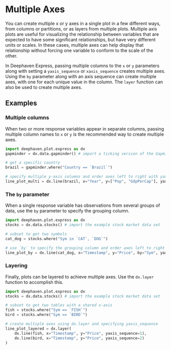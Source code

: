 # Multiple Axes

You can create multiple x or y axes in a single plot in a few different ways, from columns or partitions, or as layers from multiple plots. Multiple axis plots are useful for visualizing the relationship between variables that are expected to have some significant relationships, but have very different units or scales. In these cases, multiple axes can help display that relationship without forcing one variable to conform to the scale of the other.

In Deephaven Express, passing multiple columns to the `x` or `y` parameters along with setting a `yaxis_sequence` or `xaxis_sequence` creates multiple axes. Using the `by` parameter along with an axis sequence can create multiple axes, with one for each unique value in the column. The `layer` function can also be used to create multiple axes.

## Examples

### Multiple columns

When two or more response variables appear in separate columns, passing multiple column names to `x` or `y` is the recommended way to create multiple axes.

```python order=line_plot_multi,brazil,gapminder
import deephaven.plot.express as dx
gapminder = dx.data.gapminder() # import a ticking version of the Gapminder dataset

# get a specific country
brazil = gapminder.where("Country == `Brazil`")

# specify multiple y-axis columns and order axes left to right with yaxis_sequence
line_plot_multi = dx.line(brazil, x="Year", y=["Pop", "GdpPerCap"], yaxis_sequence=[1, 2])
```

### The `by` parameter

When a single response variable has observations from several groups of data, use the `by` parameter to specify the grouping column.

```python order=line_plot_by,cat_dog,stocks
import deephaven.plot.express as dx
stocks = dx.data.stocks() # import the example stock market data set

# subset to get two symbols
cat_dog = stocks.where("Sym in `CAT`, `DOG`")

# use `by` to specify the grouping column and order axes left to right with yaxis_sequence
line_plot_by = dx.line(cat_dog, x="Timestamp", y="Price", by="Sym", yaxis_sequence=[1, 2])
```

### Layering

Finally, plots can be layered to achieve multiple axes. Use the `dx.layer` function to accomplish this.

```python order=line_plot_layered,fish,bird,stocks
import deephaven.plot.express as dx
stocks = dx.data.stocks() # import the example stock market data set

# subset to get two tables with a shared x-axis
fish = stocks.where("Sym == `FISH`")
bird = stocks.where("Sym == `BIRD`")

# create multiple axes using dx.layer and specifying yaxis_sequence
line_plot_layered = dx.layer(
    dx.line(fish, x="Timestamp", y="Price", yaxis_sequence=1),
    dx.line(bird, x="Timestamp", y="Price", yaxis_sequence=2)
)
```